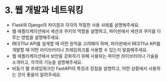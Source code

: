 # 3. 웹 개발과 네트워킹

- Flask와 Django의 차이점과 각각의 적절한 사용 사례를 설명해주세요.
- 웹 애플리케이션에서 세션과 쿠키의 역할을 설명하고, 파이썬에서 세션과 쿠키를 다루는 방법을 설명해주세요.
- RESTful API를 설계할 때 어떤 원칙을 고려해야 하며, 파이썬에서 RESTful API를 개발할 때 어떤 라이브러리나 프레임워크를 사용할 수 있는지 말씀해주세요.
- 웹 애플리케이션에서 보안을 강화하기 위해 사용되는 파이썬 라이브러리나 기술을 소개하고, 각각의 기능을 설명해주세요.
- 비동기 웹 프레임워크인 FastAPI의 특징과 장점을 설명하고, 어떤 상황에서 사용하는 것이 좋을지 알려주세요.